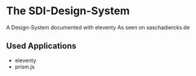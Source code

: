 # The SDI-Design-System
A Design-System documented with eleventy
As seen on saschadiercks.de

## Used Applications
* eleventy
* prism.js

